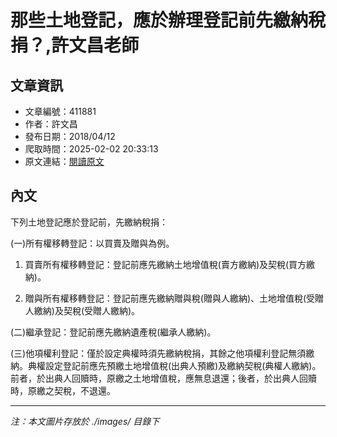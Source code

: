 # 那些土地登記，應於辦理登記前先繳納稅捐？,許文昌老師

## 文章資訊
- 文章編號：411881
- 作者：許文昌
- 發布日期：2018/04/12
- 爬取時間：2025-02-02 20:33:13
- 原文連結：[閱讀原文](https://real-estate.get.com.tw/Columns/detail.aspx?no=411881)

## 內文
下列土地登記應於登記前，先繳納稅捐：

(一)所有權移轉登記：以買賣及贈與為例。

1. 買賣所有權移轉登記：登記前應先繳納土地增值稅(賣方繳納)及契稅(買方繳納)。

2. 贈與所有權移轉登記：登記前應先繳納贈與稅(贈與人繳納)、土地增值稅(受贈人繳納)及契稅(受贈人繳納)。

(二)繼承登記：登記前應先繳納遺產稅(繼承人繳納)。

(三)他項權利登記：僅於設定典權時須先繳納稅捐，其餘之他項權利登記無須繳納。典權設定登記前應先預繳土地增值稅(出典人預繳)及繳納契稅(典權人繳納)。前者，於出典人回贖時，原繳之土地增值稅，應無息退還；後者，於出典人回贖時，原繳之契稅，不退還。

---
*注：本文圖片存放於 ./images/ 目錄下*
